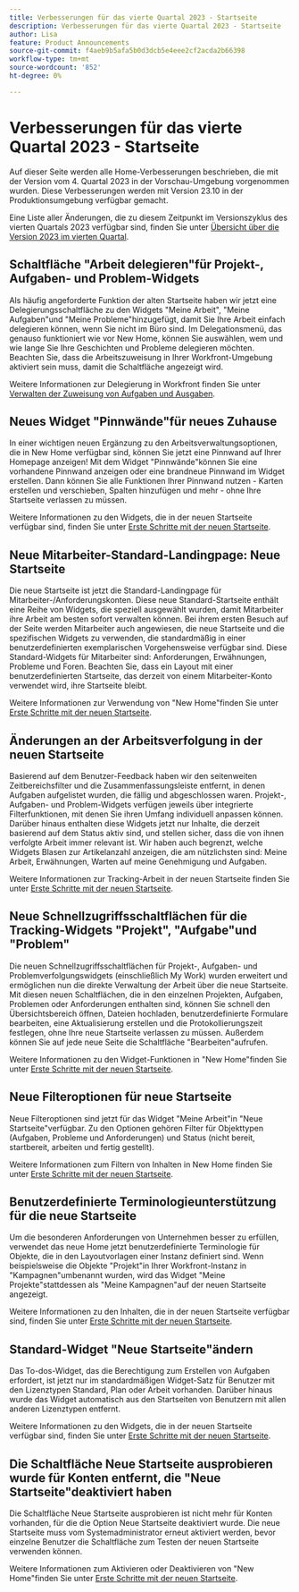 ```yaml
---
title: Verbesserungen für das vierte Quartal 2023 - Startseite
description: Verbesserungen für das vierte Quartal 2023 - Startseite
author: Lisa
feature: Product Announcements
source-git-commit: f4aeb9b5afa5b0d3dcb5e4eee2cf2acda2b66398
workflow-type: tm+mt
source-wordcount: '852'
ht-degree: 0%

---
```


# Verbesserungen für das vierte Quartal 2023 - Startseite

Auf dieser Seite werden alle Home-Verbesserungen beschrieben, die mit der Version vom 4. Quartal 2023 in der Vorschau-Umgebung vorgenommen wurden. Diese Verbesserungen werden mit Version 23.10 in der Produktionsumgebung verfügbar gemacht.

Eine Liste aller Änderungen, die zu diesem Zeitpunkt im Versionszyklus des vierten Quartals 2023 verfügbar sind, finden Sie unter [Übersicht über die Version 2023 im vierten Quartal](/help/quicksilver/product-announcements/product-releases/23-q4-release-activity/23-q4-release-overview.md).

## Schaltfläche &quot;Arbeit delegieren&quot;für Projekt-, Aufgaben- und Problem-Widgets

Als häufig angeforderte Funktion der alten Startseite haben wir jetzt eine Delegierungsschaltfläche zu den Widgets &quot;Meine Arbeit&quot;, &quot;Meine Aufgaben&quot;und &quot;Meine Probleme&quot;hinzugefügt, damit Sie Ihre Arbeit einfach delegieren können, wenn Sie nicht im Büro sind. Im Delegationsmenü, das genauso funktioniert wie vor New Home, können Sie auswählen, wem und wie lange Sie Ihre Geschichten und Probleme delegieren möchten. Beachten Sie, dass die Arbeitszuweisung in Ihrer Workfront-Umgebung aktiviert sein muss, damit die Schaltfläche angezeigt wird.

Weitere Informationen zur Delegierung in Workfront finden Sie unter [Verwalten der Zuweisung von Aufgaben und Ausgaben](/help/quicksilver/manage-work/delegate-work/how-to-delegate-work.md).

## Neues Widget &quot;Pinnwände&quot;für neues Zuhause

In einer wichtigen neuen Ergänzung zu den Arbeitsverwaltungsoptionen, die in New Home verfügbar sind, können Sie jetzt eine Pinnwand auf Ihrer Homepage anzeigen! Mit dem Widget &quot;Pinnwände&quot;können Sie eine vorhandene Pinnwand anzeigen oder eine brandneue Pinnwand im Widget erstellen. Dann können Sie alle Funktionen Ihrer Pinnwand nutzen - Karten erstellen und verschieben, Spalten hinzufügen und mehr - ohne Ihre Startseite verlassen zu müssen.

Weitere Informationen zu den Widgets, die in der neuen Startseite verfügbar sind, finden Sie unter [Erste Schritte mit der neuen Startseite](/help/quicksilver/workfront-basics/using-home/new-home/get-started-with-new-home.md).

## Neue Mitarbeiter-Standard-Landingpage: Neue Startseite

Die neue Startseite ist jetzt die Standard-Landingpage für Mitarbeiter-/Anforderungskonten. Diese neue Standard-Startseite enthält eine Reihe von Widgets, die speziell ausgewählt wurden, damit Mitarbeiter ihre Arbeit am besten sofort verwalten können. Bei ihrem ersten Besuch auf der Seite werden Mitarbeiter auch angewiesen, die neue Startseite und die spezifischen Widgets zu verwenden, die standardmäßig in einer benutzerdefinierten exemplarischen Vorgehensweise verfügbar sind. Diese Standard-Widgets für Mitarbeiter sind: Anforderungen, Erwähnungen, Probleme und Foren. Beachten Sie, dass ein Layout mit einer benutzerdefinierten Startseite, das derzeit von einem Mitarbeiter-Konto verwendet wird, ihre Startseite bleibt.

Weitere Informationen zur Verwendung von &quot;New Home&quot;finden Sie unter [Erste Schritte mit der neuen Startseite](/help/quicksilver/workfront-basics/using-home/new-home/get-started-with-new-home.md).

## Änderungen an der Arbeitsverfolgung in der neuen Startseite

Basierend auf dem Benutzer-Feedback haben wir den seitenweiten Zeitbereichsfilter und die Zusammenfassungsleiste entfernt, in denen Aufgaben aufgelistet wurden, die fällig und abgeschlossen waren. Projekt-, Aufgaben- und Problem-Widgets verfügen jeweils über integrierte Filterfunktionen, mit denen Sie ihren Umfang individuell anpassen können. Darüber hinaus enthalten diese Widgets jetzt nur Inhalte, die derzeit basierend auf dem Status aktiv sind, und stellen sicher, dass die von ihnen verfolgte Arbeit immer relevant ist. Wir haben auch begrenzt, welche Widgets Blasen zur Artikelanzahl anzeigen, die am nützlichsten sind: Meine Arbeit, Erwähnungen, Warten auf meine Genehmigung und Aufgaben.

Weitere Informationen zur Tracking-Arbeit in der neuen Startseite finden Sie unter [Erste Schritte mit der neuen Startseite](/help/quicksilver/workfront-basics/using-home/new-home/get-started-with-new-home.md).

## Neue Schnellzugriffsschaltflächen für die Tracking-Widgets &quot;Projekt&quot;, &quot;Aufgabe&quot;und &quot;Problem&quot;

Die neuen Schnellzugriffsschaltflächen für Projekt-, Aufgaben- und Problemverfolgungswidgets (einschließlich My Work) wurden erweitert und ermöglichen nun die direkte Verwaltung der Arbeit über die neue Startseite. Mit diesen neuen Schaltflächen, die in den einzelnen Projekten, Aufgaben, Problemen oder Anforderungen enthalten sind, können Sie schnell den Übersichtsbereich öffnen, Dateien hochladen, benutzerdefinierte Formulare bearbeiten, eine Aktualisierung erstellen und die Protokollierungszeit festlegen, ohne Ihre neue Startseite verlassen zu müssen. Außerdem können Sie auf jede neue Seite die Schaltfläche &quot;Bearbeiten&quot;aufrufen.

Weitere Informationen zu den Widget-Funktionen in &quot;New Home&quot;finden Sie unter [Erste Schritte mit der neuen Startseite](/help/quicksilver/workfront-basics/using-home/new-home/get-started-with-new-home.md).

## Neue Filteroptionen für neue Startseite

Neue Filteroptionen sind jetzt für das Widget &quot;Meine Arbeit&quot;in &quot;Neue Startseite&quot;verfügbar. Zu den Optionen gehören Filter für Objekttypen (Aufgaben, Probleme und Anforderungen) und Status (nicht bereit, startbereit, arbeiten und fertig gestellt).

Weitere Informationen zum Filtern von Inhalten in New Home finden Sie unter [Erste Schritte mit der neuen Startseite](/help/quicksilver/workfront-basics/using-home/new-home/get-started-with-new-home.md).

## Benutzerdefinierte Terminologieunterstützung für die neue Startseite

Um die besonderen Anforderungen von Unternehmen besser zu erfüllen, verwendet das neue Home jetzt benutzerdefinierte Terminologie für Objekte, die in den Layoutvorlagen einer Instanz definiert sind. Wenn beispielsweise die Objekte &quot;Projekt&quot;in Ihrer Workfront-Instanz in &quot;Kampagnen&quot;umbenannt wurden, wird das Widget &quot;Meine Projekte&quot;stattdessen als &quot;Meine Kampagnen&quot;auf der neuen Startseite angezeigt.

Weitere Informationen zu den Inhalten, die in der neuen Startseite verfügbar sind, finden Sie unter [Erste Schritte mit der neuen Startseite](/help/quicksilver/workfront-basics/using-home/new-home/get-started-with-new-home.md).

## Standard-Widget &quot;Neue Startseite&quot;ändern

Das To-dos-Widget, das die Berechtigung zum Erstellen von Aufgaben erfordert, ist jetzt nur im standardmäßigen Widget-Satz für Benutzer mit den Lizenztypen Standard, Plan oder Arbeit vorhanden. Darüber hinaus wurde das Widget automatisch aus den Startseiten von Benutzern mit allen anderen Lizenztypen entfernt.

Weitere Informationen zu den Widgets, die in der neuen Startseite verfügbar sind, finden Sie unter [Erste Schritte mit der neuen Startseite](/help/quicksilver/workfront-basics/using-home/new-home/get-started-with-new-home.md).

## Die Schaltfläche Neue Startseite ausprobieren wurde für Konten entfernt, die &quot;Neue Startseite&quot;deaktiviert haben

Die Schaltfläche Neue Startseite ausprobieren ist nicht mehr für Konten vorhanden, für die die Option Neue Startseite deaktiviert wurde. Die neue Startseite muss vom Systemadministrator erneut aktiviert werden, bevor einzelne Benutzer die Schaltfläche zum Testen der neuen Startseite verwenden können.

Weitere Informationen zum Aktivieren oder Deaktivieren von &quot;New Home&quot;finden Sie unter [Erste Schritte mit der neuen Startseite](/help/quicksilver/workfront-basics/using-home/new-home/get-started-with-new-home.md).
